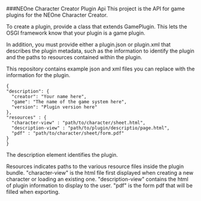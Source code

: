 ###NEOne Character Creator Plugin Api
This project is the API for game plugins for the NEOne Character Creator.

To create a plugin, provide a class that extends GamePlugin. This lets the OSGI framework know that your plugin is a game plugin.

In addition, you must provide either a plugin.json or plugin.xml that describes the plugin metadata, such as the information to identify the plugin and the paths to resources contained within the plugin.

This repository contains example json and xml files you can replace with the information for the plugin.

    {
    "description": {
      "creator": "Your name here",
      "game": "The name of the game system here",
      "version": "Plugin version here"
    },
    "resources" : {
      "character-view" : "path/to/character/sheet.html",
      "description-view" : "path/to/plugin/descriptio/page.html",
      "pdf" : "path/to/character/sheet/form.pdf"
    }
    }

The description element identifies the plugin.

Resources indicates paths to the various resource files inside the plugin bundle.
"character-view" is the html file first displayed when creating a new character or loading an existing one.
"description-view" contains the html of plugin information to display to the user.
"pdf" is the form pdf that will be filled when exporting.
